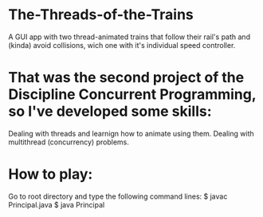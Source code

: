 # The-Threads-of-the-Trains
A GUI app with two thread-animated trains that follow their rail's path and (kinda) avoid collisions, wich one with it's individual speed controller.

# That was the second project of the Discipline Concurrent Programming, so I've developed some skills:

Dealing with threads and learnign how to animate using them.
Dealing with multithread (concurrency) problems.

# How to play:
Go to root directory and type the following command lines:
$ javac Principal.java
$ java Principal
